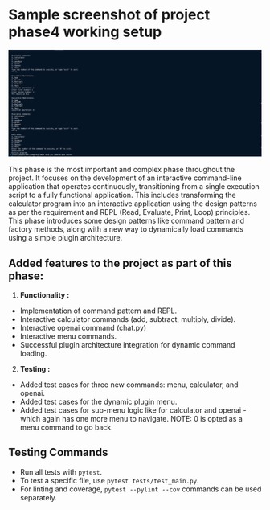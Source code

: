 # Sample screenshot of project phase4 working setup
![alt text](../images/phase4.png)

This phase is the most important and complex phase throughout the project. It focuses on the development of an interactive command-line application that operates continuously, transitioning from a single execution script to a fully functional application. This includes transforming the calculator program into an interactive application using the design patterns as per the requirement and REPL (Read, Evaluate, Print, Loop) principles. This phase introduces some design patterns like command pattern and factory methods, along with a new way to dynamically load commands using a simple plugin architecture.

## Added features to the project as part of this phase:
1. **Functionality :**
  - Implementation of command pattern and REPL.
  - Interactive calculator commands (add, subtract, multiply, divide).
  - Interactive openai command (chat.py)
  - Interactive menu commands.
  - Successful plugin architecture integration for dynamic command loading.
2. **Testing :**
  - Added test cases for three new commands: menu, calculator, and openai.
  - Added test cases for the dynamic plugin menu.
  - Added test cases for sub-menu logic like for calculator and openai - which again has one more menu to navigate. NOTE: 0 is opted as a menu command to go back.

## Testing Commands

- Run all tests with `pytest`.
- To test a specific file, use `pytest tests/test_main.py`.
- For linting and coverage, `pytest --pylint --cov` commands can be used separately.

